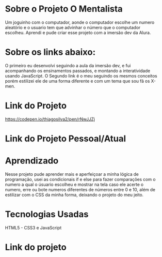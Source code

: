 # Sobre o Projeto O Mentalista

Um joguinho com o computador, aonde o computador escolhe um numero aleatório e o usuario tem que advinhar  o número que o computador escolheu. Aprendi e  pude criar  esse  projeto com  a imersão dev da Alura.

# Sobre  os links abaixo:
O primeiro eu desenvolvi  seguindo a aula da imersão dev, e  fui acompanhando os ensinamentos passados, e montando a interatividade usando JavaScript.   O Segundo link é  o meu seguindo os mesmos conceitos  porém estilizei ele de uma forma diferente e com um tema que sou fã os X-men.

# Link do Projeto
https://codepen.io/thiagosilva2/pen/rNwJJZj

# Link do Projeto Pessoal/Atual


# Aprendizado

Nesse projeto pude aprender mais e aperfeiçoar a minha lógica de programação, usei as condicionais  if e else para fazer comparações com  o numero  a qual o úsuario escolheu e mostrar na tela caso ele acerte  o numero, erre ou  bote numeros diferentes de números entre 0 e 10, além de estilizar com  o CSS da minha forma,  deixando o projeto do meu jeito.

# Tecnologias Usadas
HTML5 - CSS3 e JavaScript

# Link do projeto

